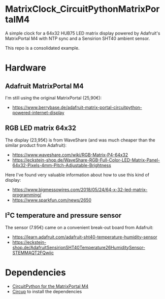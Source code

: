 # MatrixClock_CircuitPythonMatrixPortalM4

A simple clock for a 64x32 HUB75 LED matrix display powered by Adafruit's MatrixPortal M4 with NTP sync and a Sensirion SHT40 ambient sensor. 

This repo is a consolidated example.

# Hardware

## Adafruit MatrixPortal M4
I'm still using the original MatrixPortal (25,90€):
- https://www.berrybase.de/adafruit-matrix-portal-circuitpython-powered-internet-display

## RGB LED matrix 64x32
The display (23,95€) is from WaveShare (and was much cheaper than the similar product from Adafruit):
- https://www.waveshare.com/wiki/RGB-Matrix-P4-64x32
- https://eckstein-shop.de/WaveShare-RGB-Full-Color-LED-Matrix-Panel-64x32-Pixels-4mm-Pitch-Adjustable-Brightness

Here I've found very valuable information about how to use this kind of display:
- https://www.bigmessowires.com/2018/05/24/64-x-32-led-matrix-programming/
- https://www.sparkfun.com/news/2650

## I²C temperature and pressure sensor
The sensor (7.95€) came on a convenient break-out board from Adafruit:
- https://learn.adafruit.com/adafruit-sht40-temperature-humidity-sensor
- https://eckstein-shop.de/AdafruitSensirionSHT40Temperature26HumiditySensor-STEMMAQT2FQwiic

# Dependencies

- [CircuitPython for the MatrixPortal M4](https://circuitpython.org/board/matrixportal_m4/)
- [Circup](https://pypi.org/project/circup/) to install the dependencies
